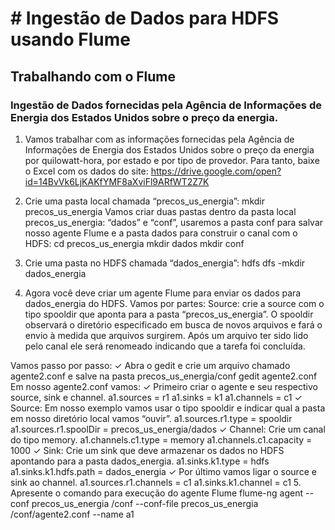 # # Ingestão de Dados para HDFS usando Flume

## Trabalhando com o Flume
### Ingestão de Dados fornecidas pela Agência de Informações de Energia dos Estados Unidos sobre o preço da energia.

1. Vamos trabalhar com as informações fornecidas pela Agência de Informações de Energia dos Estados Unidos sobre o preço da energia por
quilowatt-hora, por estado e por tipo de provedor. Para tanto, baixe o Excel com os dados do site:
https://drive.google.com/open?id=14BvVk6LjKAKfYMF8aXviFl9ARfWT2Z7K

2. Crie uma pasta local chamada “precos_us_energia”:
mkdir precos_us_energia
Vamos criar duas pastas dentro da pasta local precos_us_energia: “dados” e “conf”, usaremos a pasta conf para salvar nosso agente Flume e a pasta dados para construir o canal com o HDFS:
cd precos_us_energia
mkdir dados
mkdir conf

3. Crie uma pasta no HDFS chamada “dados_energia”:
hdfs dfs -mkdir dados_energia

4. Agora você deve criar um agente Flume para enviar os dados para dados_energia do HDFS. Vamos por partes:
Source: crie a source com o tipo spooldir que aponta para a pasta “precos_us_energia”. O spooldir observará o diretório especificado em busca de novos arquivos e fará o envio à medida que arquivos surgirem. Após um arquivo ter sido lido pelo canal ele será renomeado indicando que a tarefa foi concluída.

Vamos passo por passo:
✓ Abra o gedit e crie um arquivo chamado agente2.conf e salve na pasta precos_us_energia/conf
gedit agente2.conf
Em nosso agente2.conf vamos:
✓ Primeiro criar o agente e seu respectivo source, sink e channel.
a1.sources = r1
a1.sinks = k1
a1.channels = c1
✓ Source: Em nosso exemplo vamos usar o tipo spooldir e indicar qual a pasta em nosso diretório local vamos “ouvir”.
a1.sources.r1.type = spooldir
a1.sources.r1.spoolDir = precos_us_energia/dados
✓ Channel: Crie um canal do tipo memory.
a1.channels.c1.type = memory
a1.channels.c1.capacity = 1000
✓ Sink: Crie um sink que deve armazenar os dados no HDFS apontando para a pasta dados_energia.
a1.sinks.k1.type = hdfs
a1.sinks.k1.hdfs.path = dados_energia
✓ Por último vamos ligar o source e sink ao channel.
a1.sources.r1.channels = c1
a1.sinks.k1.channel = c1
5. Apresente o comando para execução do agente Flume
flume-ng agent --conf precos_us_energia /conf --conf-file precos_us_energia /conf/agente2.conf --name a1
